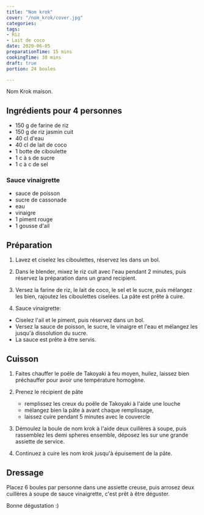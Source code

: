 ```yaml
---
title: "Nom krok"
cover: "/nom_krok/cover.jpg"
categories:
tags:
- Riz
- Lait de coco
date: 2020-06-05
preparationTime: 15 mins
cookingTime: 30 mins
draft: true
portion: 24 boules

---
```

Nom Krok maison.

<!--more--> 

## Ingrédients pour 4 personnes

- 150 g de farine de riz
- 150 g de riz jasmin cuit
- 40 cl d'eau
- 40 cl de lait de coco
- 1 botte de ciboulette
- 1 c à s de sucre
- 1 c à c de sel

### Sauce vinaigrette

- sauce de poisson
- sucre de cassonade
- eau
- vinaigre
- 1 piment rouge
- 1 gousse d'ail


## Préparation ##

1. Lavez et ciselez les ciboulettes, réservez les dans un bol.

2. Dans le blender, mixez le riz cuit avec l'eau pendant 2 minutes, puis réservez la préparation dans un grand recipient.

3. Versez la farine de riz, le lait de coco, le sel et le sucre, puis mélangez les bien, rajoutez les ciboulettes ciselées. La pâte est prête à cuire.

4. Sauce vinaigrette: 
- Ciselez l'ail et le piment, puis réservez dans un bol. 
- Versez la sauce de poisson, le sucre, le vinaigre et l'eau et mélangez les jusqu'à dissolution du sucre. 
- La sauce est prête à être servis.

## Cuisson ##

1. Faites chauffer le poêle de Takoyaki à feu moyen, huilez, laissez bien préchauffer pour avoir une température homogène.

2. Prenez le récipient de pâte
    - remplissez les creux du poêle de Takoyaki à l'aide une louche
    - mélangez bien la pâte à avant chaque remplissage, 
    - laissez cuire pendant 5 minutes avec le couvercle

3. Démoulez la boule de nom krok à l'aide deux cuillères à soupe, puis rassemblez les demi spheres ensemble, déposez les sur une grande assiette de service.

4. Continuez à cuire les nom krok jusqu'à épuisement de la pâte.

## Dressage

Placez 6 boules par personne dans une assiette creuse, puis arrosez deux cuillères à soupe de sauce vinaigrette, c'est prêt à être déguster.

Bonne dégustation :)
